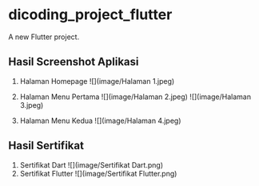 # dicoding_project_flutter

A new Flutter project.

## Hasil Screenshot Aplikasi

1. Halaman Homepage
![](image/Halaman 1.jpeg)

2. Halaman Menu Pertama
![](image/Halaman 2.jpeg)
![](image/Halaman 3.jpeg)

4. Halaman Menu Kedua
![](image/Halaman 4.jpeg)

## Hasil Sertifikat
1. Sertifikat Dart
![](image/Sertifikat Dart.png)
3. Sertifikat Flutter
![](image/Sertifikat Flutter.png)
